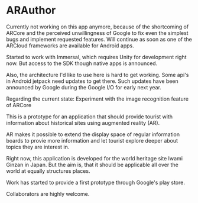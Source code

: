# ARAuthor

Currently not working on this app anymore, because of the shortcoming of ARCore and the perceived unwillingness of Google to fix even the simplest bugs and implement requested features. Will continue as soon as one of the ARCloud frameworks are available for Android apps.

Started to work with Immersal, which requires Unity for development right now. But access to the SDK though native apps is announced.

Also, the architecture I'd like to use here is hard to get working. Some api's in Android jetpack need updates to get there. Such updates have been announced by Google during the Google I/O for early next year.


Regarding the current state:
Experiment with the image recognition feature of ARCore

This is a prototype for an application that should provide tourist with information about historical sites using augmented reality (AR).

AR makes it possible to extend the display space of regular information boards to provie more information and let tourist explore deeper about topics they are interest in.

Right now, this application is developed for the world heritage site Iwami Ginzan in Japan. But the aim is, that it should be applicable all over the world at equally structures places. 

Work has started to provide a first prototype through Google's play store.

Collaborators are highly welcome.
